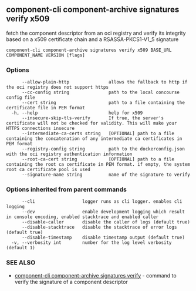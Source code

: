 ## component-cli component-archive signatures verify x509

fetch the component descriptor from an oci registry and verify its integrity based on a x509 certificate chain and a RSASSA-PKCS1-V1_5 signature

```
component-cli component-archive signatures verify x509 BASE_URL COMPONENT_NAME VERSION [flags]
```

### Options

```
      --allow-plain-http               allows the fallback to http if the oci registry does not support https
      --cc-config string               path to the local concourse config file
      --cert string                    path to a file containing the certificate file in PEM format
  -h, --help                           help for x509
      --insecure-skip-tls-verify       If true, the server's certificate will not be checked for validity. This will make your HTTPS connections insecure
      --intermediate-ca-certs string   [OPTIONAL] path to a file containing the concatenation of any intermediate ca certificates in PEM format
      --registry-config string         path to the dockerconfig.json with the oci registry authentication information
      --root-ca-cert string            [OPTIONAL] path to a file containing the root ca certificate in PEM format. if empty, the system root ca certificate pool is used
      --signature-name string          name of the signature to verify
```

### Options inherited from parent commands

```
      --cli                  logger runs as cli logger. enables cli logging
      --dev                  enable development logging which result in console encoding, enabled stacktrace and enabled caller
      --disable-caller       disable the caller of logs (default true)
      --disable-stacktrace   disable the stacktrace of error logs (default true)
      --disable-timestamp    disable timestamp output (default true)
  -v, --verbosity int        number for the log level verbosity (default 1)
```

### SEE ALSO

* [component-cli component-archive signatures verify](component-cli_component-archive_signatures_verify.md)	 - command to verify the signature of a component descriptor

